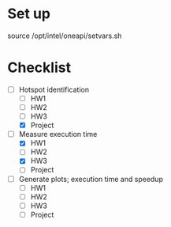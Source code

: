 # Set up

source /opt/intel/oneapi/setvars.sh

# Checklist

- [ ] Hotspot identification
  - [ ] HW1
  - [ ] HW2
  - [ ] HW3
  - [x] Project
- [ ] Measure execution time
  - [x] HW1
  - [ ] HW2
  - [x] HW3
  - [ ] Project
- [ ] Generate plots; execution time and speedup
  - [ ] HW1
  - [ ] HW2
  - [ ] HW3
  - [ ] Project
